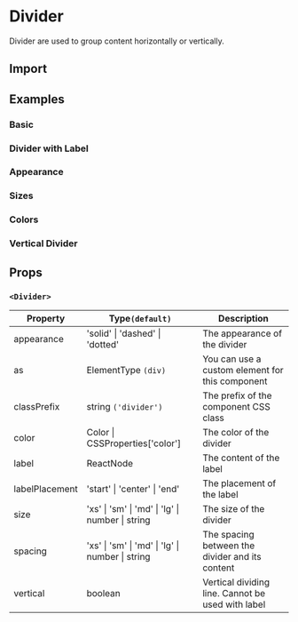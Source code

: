 # Divider

Divider are used to group content horizontally or vertically.

## Import

<!--{include:<import-guide>}-->

## Examples

### Basic

<!--{include:`basic.md`}-->

### Divider with Label

<!--{include:`with-label.md`}-->

### Appearance

<!--{include:`appearance.md`}-->

### Sizes

<!--{include:`size.md`}-->

### Colors

<!--{include:`color.md`}-->

### Vertical Divider

<!--{include:`vertical.md`}-->

## Props

### `<Divider>`

| Property      | Type`(default)`                                  | Description                                       |
| ------------- | ------------------------------------------------ | ------------------------------------------------- |
| appearance    | 'solid' \| 'dashed' \| 'dotted'                  | The appearance of the divider                     |
| as            | ElementType `(div)`                              | You can use a custom element for this component   |
| classPrefix   | string `('divider')`                             | The prefix of the component CSS class             |
| color         | Color \| CSSProperties['color']                  | The color of the divider                          |
| label         | ReactNode                                        | The content of the label                          |
| labelPlacement | 'start' \| 'center' \| 'end'                    | The placement of the label                        |
| size          | 'xs' \| 'sm' \| 'md' \| 'lg' \| number \| string | The size of the divider                           |
| spacing       | 'xs' \| 'sm' \| 'md' \| 'lg' \| number \| string | The spacing between the divider and its content   |
| vertical      | boolean                                          | Vertical dividing line. Cannot be used with label |

<!--{include:(_common/types/color.md)}-->
